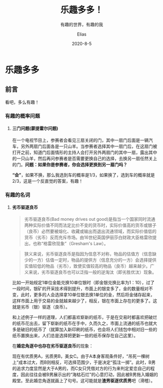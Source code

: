 ﻿---
layout:     post
title:      乐趣多多！
subtitle:   有趣的世界，有趣的我
date:       2020-8-5
author:     Elias
header-img: img/post-bg-pepsiCola.jpg
catalog: true
tags:

    - Blog
---

# 乐趣多多

## 前言

看吧，多么有趣！

### 有趣的概率问题

1. #### 三门问题(蒙提霍尔问题)

   在一个电视节目上，参赛者会看见三扇关闭的门，其中一扇门后面是一辆汽车，另外两扇门后面各是一只山羊。当参赛者选择其中一扇门后，在这扇门被打开之前，知道门后面情形的主持人会打开另外两扇门的其中一扇，露出其中的一只山羊，然后再问参赛者是否需要更换自己的选择，去换另一扇任然关上的门。**问题：如果你是参赛者，你会选择更换到另一扇门吗？**

   **“会”**，如果不换，那么我选到车的概率是1/3，如果换了，选到车的概率就是2/3，这是一个反直觉的答案，有趣！



### 有趣的名词

1. #### 劣币驱逐良币

   > 劣币驱逐良币(Bad money drives out good)是指当一个国家同时流通两种实际价值不同而法定比价不变的货币时，实际价值高的货币或银子（良币）必然要被熔化、收藏或输出而退出流通领域，而实际价值低的货币（劣币）反而充斥市场。由16世纪英国伊丽莎白财政大臣格雷欣提出，也称“格雷欣现象”（Gresham's Law）。

   > 狭义来说，劣币驱逐良币是指因为信息不对称，物品的估值方（信息缺少的一方）估值一定时，物品的提供方（信息充分的一方）会选择提供实值较低的物品（劣币），致使实值较高的物品（良币）越来越少。广义来说，劣币驱逐良币也可以泛指一般的逆淘汰（即劣胜优汰）现象。

   比如一开始规定1单位金能兑换10单位银时（即金银兑换比率为1：10），过了一段时间，银矿的开采技术得到提升，市面上的银变多了，金的数量相对不变，此时，更多的人会选择拿10单位银去换1单位的金，然后将金储存起来，这样市面上用于交易的金就越来越少了，相反，银在市面上存在的更多了。这就是劣币（银）驱逐（良币）。

   和上述例子一样的道理，人们都喜欢崭新的纸币，于是在交易时都喜欢把破烂的纸币花出去，留下崭新的纸币在手中，久而久之，市面上流通的纸币也就大多是破旧的纸币了（就算加入新印刷的纸币，也会将人们钱包中相对旧一些的纸币置换出来，人们总是选择把更新一些的纸币保存在自己这里）。

   在**婚恋角逐中也存在劣币驱逐良币**的现象：

   现在有优质男A，劣质男B，美女C。由于A本身客观条件好，“吊死一棵树上”成本过大，而B则相反，可选择范围少，于是决定“孤注一掷”。此时，B男的追求力度显然是大于A男的，而C女只凭借对方的行为来判定爱恋自己的程度，因此往往会被B男展示出的“海枯石烂”的心意打动，因此被B男拖入婚姻的殿堂。至此婚恋角逐就画上了句号。这可能就是**渣男驱逐优质男**吧（滑稽）。

   


